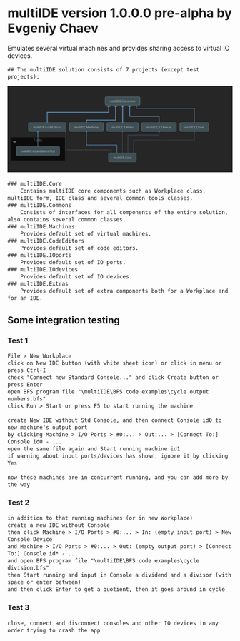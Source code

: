 # multiIDE version 1.0.0.0 pre-alpha by Evgeniy Chaev

Emulates several virtual machines and provides sharing access to virtual IO devices.

	## The multiIDE solution consists of 7 projects (except test projects):

![architecture view](https://github.com/plankalkulist/multiIDE/blob/master/archview.png)

	### multiIDE.Core
		Contains multiIDE core components such as Workplace class, multiIDE form, IDE class and several common tools classes.
	### multiIDE.Commons
		Consists of interfaces for all components of the entire solution, also contains several common classes.
	### multiIDE.Machines
		Provides default set of virtual machines.
	### multiIDE.CodeEditors
		Provides default set of code editors.
	### multiIDE.IOports
		Provides default set of IO ports.
	### multiIDE.IOdevices
		Provides default set of IO devices.
	### multiIDE.Extras
		Provides default set of extra components both for a Workplace and for an IDE.

## Some integration testing

###  Test 1
	File > New Workplace
	click on New IDE button (with white sheet icon) or click in menu or press Ctrl+I
	check "Connect new Standard Console..." and click Create button or press Enter
	open BFS program file "\multiIDE\BFS code examples\cycle output numbers.bfs"
	click Run > Start or press F5 to start running the machine

	create New IDE without Std Console, and then connect Console id0 to new machine's output port
	by clicking Machine > I/O Ports > #0:... > Out:... > [Connect To:] Console id0 - ...
	open the same file again and Start running machine id1
	if warning about input ports/devices has shown, ignore it by clicking Yes

	now these machines are in concurrent running, and you can add more by the way

###  Test 2
	in addition to that running machines (or in new Workplace)
	create a new IDE without Console
	then click Machine > I/O Ports > #0:... > In: (empty input port) > New Console Device
	and Machine > I/O Ports > #0:... > Out: (empty output port) > [Connect To:] Console id* - ...
	and open BFS program file "\multiIDE\BFS code examples\cycle division.bfs"
	then Start running and input in Console a dividend and a divisor (with space or enter between)
	and then click Enter to get a quotient, then it goes around in cycle

###  Test 3
	close, connect and disconnect consoles and other IO devices in any order trying to crash the app

